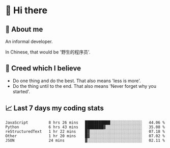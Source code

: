 # 👋 Hi there

## :speech_balloon: About me

An informal developer.

In Chinese, that would be '野生的程序员'.

## :see_no_evil: Creed which I believe

- Do one thing and do the best. That also means 'less is more'.
- Do the thing until to the end. That also means 'Never forget why you started'.

## :chart_with_upwards_trend: Last 7 days my coding stats

<!--START_SECTION:waka-->
```text
JavaScript         8 hrs 26 mins   ███████████░░░░░░░░░░░░░░   44.06 % 
Python             6 hrs 43 mins   ████████▓░░░░░░░░░░░░░░░░   35.08 % 
reStructuredText   1 hr 22 mins    █▓░░░░░░░░░░░░░░░░░░░░░░░   07.18 % 
Other              1 hr 20 mins    █▓░░░░░░░░░░░░░░░░░░░░░░░   07.02 % 
JSON               24 mins         ▓░░░░░░░░░░░░░░░░░░░░░░░░   02.11 % 
```
<!--END_SECTION:waka-->
